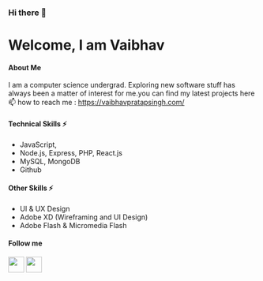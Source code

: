 ### Hi there 👋
# Welcome, I am Vaibhav
#### About Me
I am a computer science undergrad. Exploring new software stuff has always been a matter of interest for me.you can find my latest projects here
📫 how to reach me : https://vaibhavpratapsingh.com/

#### Technical Skills ⚡
* JavaScript,
* Node.js, Express, PHP, React.js
* MySQL, MongoDB
* Github

#### Other Skills ⚡
* UI & UX Design
* Adobe XD (Wireframing and UI Design)
* Adobe Flash & Micromedia Flash

#### Follow me 

[<img height="32" width="32" src="https://cdn.jsdelivr.net/npm/simple-icons@v3/icons/instagram.svg" />](https://www.vaibhavpratapsingh.com/follow-me/instagram)
[<img height="32" width="32" src="https://cdn.jsdelivr.net/npm/simple-icons@v3/icons/twitter.svg" />](https://www.vaibhavpratapsingh.com/follow-me/twitter)
 

      
  
